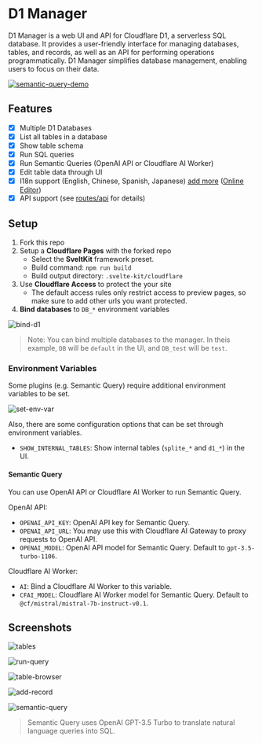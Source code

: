 # D1 Manager

D1  Manager is a web UI and API for Cloudflare D1, a serverless SQL database. It provides a user-friendly interface for managing databases, tables, and records, as well as an API for performing operations programmatically. D1 Manager simplifies database management, enabling users to focus on their data.

[![semantic-query-demo](./images/semantic-query-demo.gif)](https://storage.jacoblin.cool/semantic-query-demo.mp4)

## Features

-   [x] Multiple D1 Databases
-   [x] List all tables in a database
-   [x] Show table schema
-   [x] Run SQL queries
-   [x] Run Semantic Queries (OpenAI API or Cloudflare AI Worker)
-   [x] Edit table data through UI
-   [x] I18n support (English, Chinese, Spanish, Japanese) [add more](./locales/) ([Online Editor](https://fink.inlang.com/github.com/JacobLinCool/d1-manager))
-   [x] API support (see [routes/api](./src/routes/api/) for details)

## Setup

1. Fork this repo
2. Setup a **Cloudflare Pages** with the forked repo
   - Select the **SveltKit** framework preset.
   - Build command: `npm run build`
   - Build output directory: `.svelte-kit/cloudflare`
4. Use **Cloudflare Access** to protect the your site
   - The default access rules only restrict access to preview pages, so make sure to add other urls you want protected.
6. **Bind databases** to `DB_*` environment variables

![bind-d1](./images/bind-d1.png)

> Note: You can bind multiple databases to the manager. In theis example, `DB` will be `default` in the UI, and `DB_test` will be `test`.

### Environment Variables

Some plugins (e.g. Semantic Query) require additional environment variables to be set.

![set-env-var](./images/set-env-var.png)

Also, there are some configuration options that can be set through environment variables.

- `SHOW_INTERNAL_TABLES`: Show internal tables (`splite_*` and `d1_*`) in the UI.

#### Semantic Query

You can use OpenAI API or Cloudflare AI Worker to run Semantic Query.

OpenAI API:

- `OPENAI_API_KEY`: OpenAI API key for Semantic Query.
- `OPENAI_API_URL`: You may use this with Cloudflare AI Gateway to proxy requests to OpenAI API.
- `OPENAI_MODEL`: OpenAI API model for Semantic Query. Default to `gpt-3.5-turbo-1106`.

Cloudflare AI Worker:

- `AI`: Bind a Cloudflare AI Worker to this variable.
- `CFAI_MODEL`: Cloudflare AI Worker model for Semantic Query. Default to `@cf/mistral/mistral-7b-instruct-v0.1`.

## Screenshots

![tables](./images/tables.png)

![run-query](./images/run-query.png)

![table-browser](./images/table-browser.png)

![add-record](./images/add-record.png)

![semantic-query](./images/semantic-query.png)

> Semantic Query uses OpenAI GPT-3.5 Turbo to translate natural language queries into SQL.
